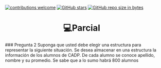 [![contributions welcome](https://img.shields.io/badge/contributions-welcome-brightgreen.svg?style=flat)](https://github.com/FabianMartinez1234567/CADP)
[![GitHub stars](https://img.shields.io/github/stars/FabianMartinez1234567/CADP)](https://github.com/FabianMartinez1234567/CADP/stargazers/)
[![GitHub repo size in bytes](https://img.shields.io/github/repo-size/FabianMartinez1234567/CADP)](https://github.com/FabianMartinez1234567/CADP)
<h1 align="center"> 💻Parcial </h1>
### Pregunta 2
Suponga que usted debe elegir una estructura para representar la siguiente situación. Se desea almacenar en una estructura la información de los alumnos de CADP.
De cada alumno se conoce apellido, nombre y su promedio. Se sabe que a lo sumo habrá 800 alumnos
